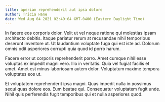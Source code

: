```yaml
---
title: aperiam reprehenderit aut ipsa dolore
author: Tricia Hane
date: Wed Aug 04 2021 02:49:04 GMT-0400 (Eastern Daylight Time)
---
```

In facere eos corporis dolor. Velit ut vel neque ratione qui molestias ipsam architecto debitis. Itaque pariatur rerum at recusandae nihil temporibus deserunt inventore ut. Ut laudantium voluptate fuga qui est iste ad. Dolorum omnis odit asperiores corrupti quia quod id porro harum.

 Facere error ut corporis reprehenderit porro. Amet cumque nihil esse voluptas ex impedit magni vero. Illo in veritatis. Quia vel fugiat facilis et amet. Amet est minus laboriosam autem dolor. Voluptatum maxime tempora voluptates eos ut.

 Et voluptatem reprehenderit ipsa magni. Quas impedit nulla in possimus sequi quas dolore eos. Eum beatae qui. Consequatur voluptatem fugit unde. Nihil quis perferendis fugit temporibus qui et nulla asperiores quod.